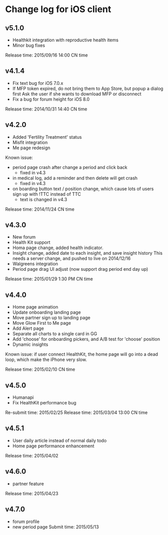 Change log for iOS client
=========================

v5.1.0
------
* Healthkit integration with reproductive health items
* Minor bug fixes

Release time: 2015/09/16 14:00 CN time

v4.1.4
------
* Fix text bug for iOS 7.0.x
* If MFP token expired, do not bring them to App Store, but popup a dialog first
  Ask the user if she wants to download MFP or disconnect
* Fix a bug for forum height for iOS 8.0

Release time: 2014/10/31 14:40 CN time

v4.2.0
------
* Added 'Fertility Treatment' status
* Misfit integration
* Me page redesign

Known issue:
* period page crash after change a period and click back
  - fixed in v4.3
* in medical log, add a reminder and then delete will get crash
  - fixed in v4.3
* on boarding button text / position change, which cause lots of users sign up with !TTC instead of TTC
  - text is changed in v4.3

Release time: 2014/11/24 CN time

v4.3.0
------
* New forum
* Health Kit support
* Homa page change, added health indicator.
* Insight change, added date to each insight, and save insight history
  This needs a server change, and pushed to live on 2014/12/16
* Walgreens integration
* Period page drag UI adjust (now support drag period end day up)

Release time: 2015/01/29 1:30 PM CN time

v4.4.0
------
* Home page animation
* Update onboarding landing page
* Move partner sign up to landing page
* Move Glow First to Me page
* Add Alert page
* Separate all charts to a single card in GG
* Add 'choose' for onboarding pickers, and A/B test for 'choose' position
* Dynamic insights

Known issue: if user connect HealthKit, the home page will go into a dead loop, which make the iPhone very slow.

Release time: 2015/02/10 CN time

v4.5.0
------
* Humanapi 
* Fix HealthKit performance bug

Re-submit time: 2015/02/25
Release time:   2015/03/04 13:00 CN time

v4.5.1
------
* User daily article instead of normal daily todo
* Home page performance enhancement

Release time:   2015/04/02

v4.6.0
------
* partner feature

Release time:  2015/04/23

v4.7.0
------
* forum profile
* new period page
Submit time:  2015/05/13

